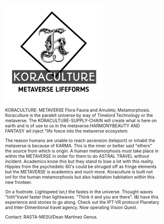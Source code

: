 
![img](https://github.com/Deangenus/KORACULTURE/blob/2b5003ed2ca154b70f9e5ff992931442b704d6d6/Koraculture-Sign-sm.png)




KORACULTURE:
METAVERSE Flora Fauna and Amulets; Metamorphosis.
Koraculture is the paralell universe by way of Timelord Technology or the metaverse. The KORACULTURE-SUPPLY-CHAIN will create what is here on earth and is of use to us in the metaverse.HARMONYBEAUTY AND FANTASY wil inject "life foece into the metaverse ecosystem. 

The reason humans are unable to reach ascension (teleport) or inhabit the metaverse is because of KARMA. This is the inner or better said "ethers" the source from which is origin. A human metamorphosis must take place in within the METAVERSE in order for them to do ASTRAL TRAVEL without incident. Academics know this but they stand to lose a lot with this reality. Hippies from the psychedelic 60's could be shruged off as fringe elements but the METAVERSE is academics and nuch more. Koraculture is built not onl for the human metamorphosis but also habitation habitation within this new fronteer.

On a footnote. Lightspeed isn,t the fastes in the universe. Thought waves "toth"travel faster than lightwaves. "Think it and you are there". I&I have this experience and stories to go along. Check out the IPT-VR protocol Planetary and Inter-Dimentional travel agency. Now operating Vision Quest.

Contact: RASTA-MESU/Dean Martinez Genus.
